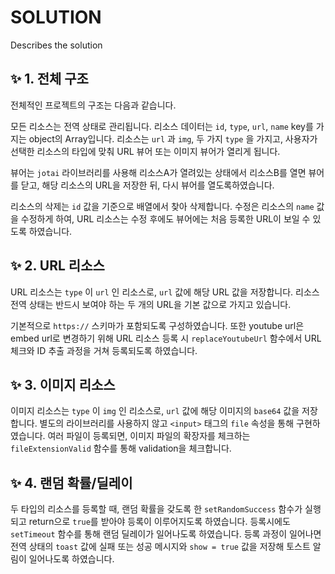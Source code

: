 # SOLUTION

Describes the solution

## ✨ 1. 전체 구조

전체적인 프로젝트의 구조는 다음과 같습니다.

모든 리소스는 전역 상태로 관리됩니다. 리소스 데이터는 `id`, `type`, `url`, `name` key를 가지는 object의 Array입니다. 리소스는 `url` 과 `img`, 두 가지 `type` 을 가지고, 사용자가 선택한 리소스의 타입에 맞춰 URL 뷰어 또는 이미지 뷰어가 열리게 됩니다.

뷰어는 `jotai` 라이브러리를 사용해 리소스A가 열려있는 상태에서 리소스B를 열면 뷰어를 닫고, 해당 리소스의 URL을 저장한 뒤, 다시 뷰어를 열도록하였습니다.

리소스의 삭제는 `id` 값을 기준으로 배열에서 찾아 삭제합니다. 수정은 리소스의 `name` 값을 수정하게 하여, URL 리소스는 수정 후에도 뷰어에는 처음 등록한 URL이 보일 수 있도록 하였습니다.

## ✨ 2. URL 리소스

URL 리소스는 `type` 이 `url` 인 리소스로, `url` 값에 해당 URL 값을 저장합니다. 리소스 전역 상태는 반드시 보여야 하는 두 개의 URL을 기본 값으로 가지고 있습니다.

기본적으로 `https://` 스키마가 포함되도록 구성하였습니다. 또한 youtube url은 embed url로 변경하기 위해 URL 리소스 등록 시 `replaceYoutubeUrl` 함수에서 URL 체크와 ID 추출 과정을 거쳐 등록되도록 하였습니다.

## ✨ 3. 이미지 리소스

이미지 리소스는 `type` 이 `img` 인 리소스로, `url` 값에 해당 이미지의 `base64` 값을 저장합니다. 별도의 라이브러리를 사용하지 않고 `<input>` 태그의 `file` 속성을 통해 구현하였습니다. 여러 파일이 등록되면, 이미지 파일의 확장자를 체크하는 `fileExtensionValid` 함수를 통해 validation을 체크합니다.

## ✨ 4. 랜덤 확률/딜레이

두 타입의 리소스를 등록할 때, 랜덤 확률을 갖도록 한 `setRandomSuccess` 함수가 실행되고 return으로 `true`를 받아야 등록이 이루어지도록 하였습니다. 등록시에도 `setTimeout` 함수를 통해 랜덤 딜레이가 일어나도록 하였습니다. 등록 과정이 일어나면 전역 상태의 `toast` 값에 실패 또는 성공 메시지와 `show = true` 값을 저장해 토스트 알림이 일어나도록 하였습니다.
